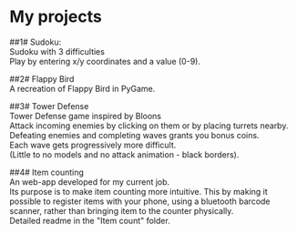 # My projects

##1# Sudoku:  
Sudoku with 3 difficulties  
Play by entering x/y coordinates and a value (0-9).

##2# Flappy Bird  
A recreation of Flappy Bird in PyGame.

##3# Tower Defense  
Tower Defense game inspired by Bloons  
Attack incoming enemies by clicking on them or by placing turrets nearby.  
Defeating enemies and completing waves grants you bonus coins.  
Each wave gets progressively more difficult.  
(Little to no models and no attack animation - black borders).

##4# Item counting  
An web-app developed for my current job.  
Its purpose is to make item counting more intuitive. 
This by making it possible to register items with your phone, using a bluetooth barcode scanner, 
rather than bringing item to the counter physically.  
Detailed readme in the "Item count" folder.
